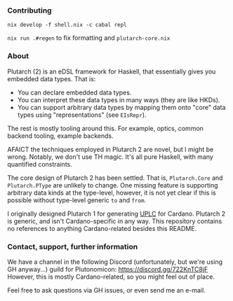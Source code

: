 ### Contributing

`nix develop -f shell.nix -c cabal repl`

`nix run .#regen` to fix formatting and `plutarch-core.nix`

### About

Plutarch (2) is an eDSL framework for Haskell, that essentially gives you
embedded data types.
That is:
- You can declare embedded data types.
- You can interpret these data types in many ways (they are like HKDs).
- You can support arbitrary data types by mapping them onto "core" data types
  using "representations" (see `EIsRepr`).

The rest is mostly tooling around this. For example, optics, common
backend tooling, example backends.

AFAICT the techniques employed in Plutarch 2 are novel, but I might be wrong.
Notably, we don't use TH magic. It's all pure Haskell, with many quantified constraints.

The core design of Plutarch 2 has been settled.
That is, `Plutarch.Core` and `Plutarch.PType` are unlikely to change.
One missing feature is supporting arbitrary data kinds at the type-level,
however, it is not yet clear if this is possible without type-level generic `to` and `from`.

I originally designed Plutarch 1 for generating [UPLC](https://well-typed.com/blog/2022/08/plutus-cores/) for Cardano.
Plutarch 2 is generic, and isn't Cardano-specific in any way. This repository contains no references to anything
Cardano-related besides this README.

### Contact, support, further information

We have a channel in the following Discord (unfortunately, but we're using GH anyway...)
guild for Plutonomicon: https://discord.gg/722KnTC8jF
However, this is mostly Cardano-related, so you might feel out of place.

Feel free to ask questions via GH issues, or even send me an e-mail.
